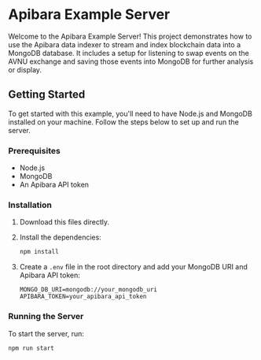# Apibara Example Server

Welcome to the Apibara Example Server! This project demonstrates how to use the Apibara data indexer to stream and index blockchain data into a MongoDB database. It includes a setup for listening to swap events on the AVNU exchange and saving those events into MongoDB for further analysis or display.

## Getting Started

To get started with this example, you'll need to have Node.js and MongoDB installed on your machine. Follow the steps below to set up and run the server.

### Prerequisites

- Node.js
- MongoDB
- An Apibara API token

### Installation

1. Download this files directly.

2. Install the dependencies:

   ```bash
   npm install
   ```

3. Create a `.env` file in the root directory and add your MongoDB URI and Apibara API token:
   ```plaintext
   MONGO_DB_URI=mongodb://your_mongodb_uri
   APIBARA_TOKEN=your_apibara_api_token
   ```

### Running the Server

To start the server, run:

```bash
npm run start
```
